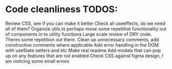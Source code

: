 # Code cleanliness TODOS:

Review CSS, see if you can make it better
Check all useeffects, do we need all of them?
Organize utils.ts perhaps move some repetitive functionality out of components in to utility functions
Large scale review of DRY code. Theres some repetition out there.
Clean up unnecessary comments, add constructive comments where applicable
Add error handling in the DOM with useState setters and etc
Make real readme
Add modals that can pop up on any features that are not enabled
Check CSS against figma design, I am noticing some small errors
